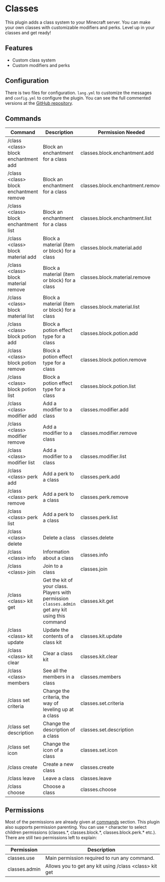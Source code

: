 # Classes

This plugin adds a class system to your Minecraft server. You can make your own classes with customizable modifiers and perks. Level up in your classes and get ready!

## Features
- Custom class system
- Custom modifiers and perks

## Configuration

There is two files for configuration. `lang.yml` to customize the messages and `config.yml` to configure the plugin. You can see the full commented versions at the
[GitHub repository](https://github.com/efekos/Classes).

## Commands

| Command                                  | Description                                                                                       | Permission Needed                |
|------------------------------------------|---------------------------------------------------------------------------------------------------|----------------------------------|
| /class \<class> block enchantment add    | Block an enchantment for a class                                                                  | classes.block.enchantment.add    |
| /class \<class> block enchantment remove | Block an enchantment for a class                                                                  | classes.block.enchantment.remove |
| /class \<class> block enchantment list   | Block an enchantment for a class                                                                  | classes.block.enchantment.list   |
| /class \<class> block material add       | Block a material (item or block) for a class                                                      | classes.block.material.add       |
| /class \<class> block material remove    | Block a material (item or block) for a class                                                      | classes.block.material.remove    |
| /class \<class> block material list      | Block a material (item or block) for a class                                                      | classes.block.material.list      |
| /class \<class> block potion add         | Block a potion effect type for a class                                                            | classes.block.potion.add         |
| /class \<class> block potion remove      | Block a potion effect type for a class                                                            | classes.block.potion.remove      |
| /class \<class> block potion list        | Block a potion effect type for a class                                                            | classes.block.potion.list        |
| /class \<class> modifier add             | Add a modifier to a class                                                                         | classes.modifier.add             |
| /class \<class> modifier remove          | Add a modifier to a class                                                                         | classes.modifier.remove          |
| /class \<class> modifier list            | Add a modifier to a class                                                                         | classes.modifier.list            |
| /class \<class> perk add                 | Add a perk to a class                                                                             | classes.perk.add                 |
| /class \<class> perk remove              | Add a perk to a class                                                                             | classes.perk.remove              |
| /class \<class> perk list                | Add a perk to a class                                                                             | classes.perk.list                |
| /class \<class> delete                   | Delete a class                                                                                    | classes.delete                   |
| /class \<class> info                     | Information about a class                                                                         | classes\.info                    |
| /class \<class> join                     | Join to a class                                                                                   | classes.join                     |
| /class \<class\> kit get                 | Get the kit of your class. Players with permission `classes.admin` get any kit using this command | classes.kit.get                  |
| /class \<class\> kit update              | Update the contents of a class kit                                                                | classes.kit.update               |
| /class \<class\> kit clear               | Clear a class kit                                                                                 | classes.kit.clear                |
| /class \<class> members                  | See all the members in a class                                                                    | classes.members                  |
| /class set criteria                      | Change the criteria, the way of leveling up at a class                                            | classes.set.criteria             |
| /class set description                   | Change the description of a class                                                                 | classes.set.description          |
| /class set icon                          | Change the icon of a class                                                                        | classes.set.icon                 |
| /class create                            | Create a new class                                                                                | classes.create                   |
| /class leave                             | Leave a class                                                                                     | classes.leave                    |
| /class choose                            | Choose a class                                                                                    | classes.choose                   |

## Permissions

Most of the permissions are already given at [commands](#commands) section. This plugin also supports permission parenting.
You can use `*` character to select children permissions (classes.\*, classes.block.\*, classes.block.perk.\* etc.). There are
still two permissions left to explain:

| Permission            | Description                                              |
|-----------------------|----------------------------------------------------------|
| classes.use           | Main permission required to run any command.             |
| classes.admin         | Allows you to get any kit using /class \<class\> kit get |
